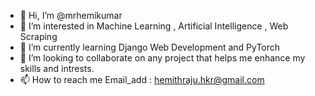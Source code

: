 - 👋 Hi, I’m @mrhemikumar
- 👀 I’m interested in Machine Learning , Artificial Intelligence , Web Scraping
- 🌱 I’m currently learning Django Web Development and PyTorch
- 💞️ I’m looking to collaborate on any project that helps me enhance my skills and intrests.
- 📫 How to reach me Email_add :  hemithraju.hkr@gmail.com

<!---
mrhemikumar/mrhemikumar is a ✨ special ✨ repository because its `README.md` (this file) appears on your GitHub profile.
You can click the Preview link to take a look at your changes.
--->
